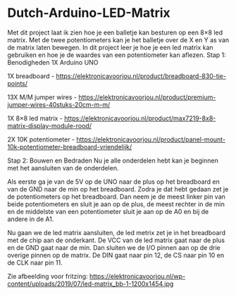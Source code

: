 # Dutch-Arduino-LED-Matrix
Met dit project laat ik zien hoe je een balletje kan besturen op een 8×8 led matrix.  Met de twee potentiometers kan je het balletje over de X en Y as van de matrix laten bewegen.   In dit project leer je hoe je een led matrix kan gebruiken en hoe je de waardes van een potentiometer kan aflezen.
Stap 1: Benodigheden
1X Arduino UNO

1X breadboard  - https://elektronicavoorjou.nl/product/breadboard-830-tie-points/

13X M/M jumper wires - https://elektronicavoorjou.nl/product/premium-jumper-wires-40stuks-20cm-m-m/

1X 8×8 led matrix - https://elektronicavoorjou.nl/product/max7219-8x8-matrix-display-module-rood/

2X 10K potentiometer - https://elektronicavoorjou.nl/product/panel-mount-10k-potentiometer-breadboard-vriendelijk/

Stap 2: Bouwen en Bedraden
Nu je alle onderdelen hebt kan je beginnen met het aansluiten van de onderdelen.

Als eerste ga je van de 5V op de UNO naar de plus op het breadboard en van de GND naar de min op het breadboard. Zodra je dat hebt gedaan zet je de potentiometers op het breadboard. Dan neem je de meest linker pin van beide potentiometers en sluit je aan op de plus, de meest rechter in de min en de middelste van een potentiometer sluit je aan op de A0 en bij de andere in de A1.

Nu gaan we de led matrix aansluiten, de led metrix zet je in het breadboard met de chip aan de onderkant. De VCC van de led matrix gaat naar de plus en de GND gaat naar de min. Dan sluiten we de I/O pinnen aan op de drie overige pinnen op de matrix. De DIN gaat naar pin 12, de CS  naar pin 10 en de CLK naar pin 11.

Zie afbeelding voor fritzing:
https://elektronicavoorjou.nl/wp-content/uploads/2019/07/led-matrix_bb-1-1200x1454.jpg
